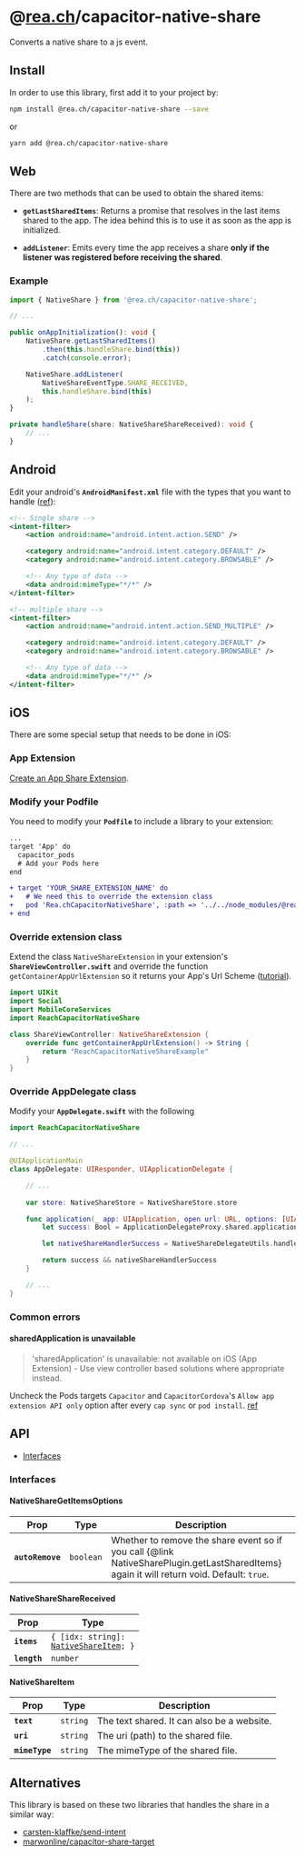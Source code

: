 # @[rea.ch](https://rea.ch)/capacitor-native-share

Converts a native share to a js event.

## Install

In order to use this library, first add it to your project by:

```bash
npm install @rea.ch/capacitor-native-share --save
```

or

```bash
yarn add @rea.ch/capacitor-native-share
```

## Web

There are two methods that can be used to obtain the shared items:

- **`getLastSharedItems`**: Returns a promise that resolves in the last items shared to the app. The idea behind this is to use it as soon as the app is initialized.

- **`addListener`**: Emits every time the app receives a share **only if the listener was registered before receiving the shared**.

### Example

```typescript
import { NativeShare } from '@rea.ch/capacitor-native-share';

// ...

public onAppInitialization(): void {
	NativeShare.getLastSharedItems()
		.then(this.handleShare.bind(this))
		.catch(console.error);

	NativeShare.addListener(
		NativeShareEventType.SHARE_RECEIVED,
		this.handleShare.bind(this)
	);
}

private handleShare(share: NativeShareShareReceived): void {
	// ...
}
```

## Android

Edit your android's **`AndroidManifest.xml`** file with the types that you want to handle ([ref](https://developer.android.com/guide/components/intents-filters#Receiving)):

```xml
<!-- Single share -->
<intent-filter>
	<action android:name="android.intent.action.SEND" />

	<category android:name="android.intent.category.DEFAULT" />
	<category android:name="android.intent.category.BROWSABLE" />

	<!-- Any type of data -->
	<data android:mimeType="*/*" />
</intent-filter>

<!-- multiple share -->
<intent-filter>
	<action android:name="android.intent.action.SEND_MULTIPLE" />

	<category android:name="android.intent.category.DEFAULT" />
	<category android:name="android.intent.category.BROWSABLE" />

	<!-- Any type of data -->
	<data android:mimeType="*/*" />
</intent-filter>
```

## iOS

There are some special setup that needs to be done in iOS:

### App Extension

[Create an App Share Extension](https://developer.apple.com/library/archive/documentation/General/Conceptual/ExtensibilityPG/ExtensionCreation.html#//apple_ref/doc/uid/TP40014214-CH5-SW1).


### Modify your Podfile

You need to modify your **`Podfile`** to include a library to your extension:

```diff
...
target 'App' do
  capacitor_pods
  # Add your Pods here
end

+ target 'YOUR_SHARE_EXTENSION_NAME' do
+   # We need this to override the extension class
+   pod 'Rea.chCapacitorNativeShare', :path => '../../node_modules/@rea.ch/capacitor-share-extension'
+ end

```

### Override extension class

Extend the class `NativeShareExtension` in your extension's **`ShareViewController.swift`** and override the function `getContainerAppUrlExtension` so it returns your App's Url Scheme ([tutorial](https://developer.apple.com/documentation/xcode/defining-a-custom-url-scheme-for-your-app)).

```swift
import UIKit
import Social
import MobileCoreServices
import ReachCapacitorNativeShare

class ShareViewController: NativeShareExtension {
    override func getContainerAppUrlExtension() -> String {
        return "ReachCapacitorNativeShareExample"
    }
}
```

### Override AppDelegate class

Modify your **`AppDelegate.swift`** with the following

```swift
import ReachCapacitorNativeShare

// ...

@UIApplicationMain
class AppDelegate: UIResponder, UIApplicationDelegate {

    // ...
    
    var store: NativeShareStore = NativeShareStore.store

    func application(_ app: UIApplication, open url: URL, options: [UIApplication.OpenURLOptionsKey: Any] = [:]) -> Bool {
        let success: Bool = ApplicationDelegateProxy.shared.application(app, open: url, options: options)

        let nativeShareHandlerSuccess = NativeShareDelegateUtils.handleApplicationUrl(app: app, url: url, store: store)

        return success && nativeShareHandlerSuccess
    }

	// ...
}

```

### Common errors

#### sharedApplication is unavailable
> 'sharedApplication' is unavailable: not available on iOS (App Extension) - Use view controller based solutions where appropriate instead.

Uncheck the Pods targets `Capacitor` and `CapacitorCordova`'s `Allow app extension API only` option after every `cap sync` or `pod install`. [ref](https://stackoverflow.com/a/49770189)

## API

<docgen-index>

* [Interfaces](#interfaces)

</docgen-index>

<docgen-api>
<!--Update the source file JSDoc comments and rerun docgen to update the docs below-->

### Interfaces


#### NativeShareGetItemsOptions

| Prop             | Type                 | Description                                                                                                                               |
| ---------------- | -------------------- | ----------------------------------------------------------------------------------------------------------------------------------------- |
| **`autoRemove`** | <code>boolean</code> | Whether to remove the share event so if you call {@link NativeSharePlugin.getLastSharedItems} again it will return void. Default: `true`. |


#### NativeShareShareReceived

| Prop         | Type                                                                            |
| ------------ | ------------------------------------------------------------------------------- |
| **`items`**  | <code>{ [idx: string]: <a href="#nativeshareitem">NativeShareItem</a>; }</code> |
| **`length`** | <code>number</code>                                                             |


#### NativeShareItem

| Prop           | Type                | Description                                |
| -------------- | ------------------- | ------------------------------------------ |
| **`text`**     | <code>string</code> | The text shared. It can also be a website. |
| **`uri`**      | <code>string</code> | The uri (path) to the shared file.         |
| **`mimeType`** | <code>string</code> | The mimeType of the shared file.           |

</docgen-api>

## Alternatives

This library is based on these two libraries that handles the share in a similar way:

- [carsten-klaffke/send-intent](https://github.com/carsten-klaffke/send-intent)
- [marwonline/capacitor-share-target](https://github.com/marwonline/capacitor-share-target)

